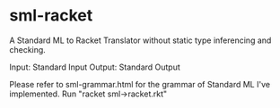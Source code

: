 sml-racket
==========

A Standard ML to Racket Translator without static type inferencing and checking.

Input: Standard Input
Output: Standard Output

Please refer to sml-grammar.html for the grammar of Standard ML I've implemented.
Run "racket sml-\>racket.rkt"
